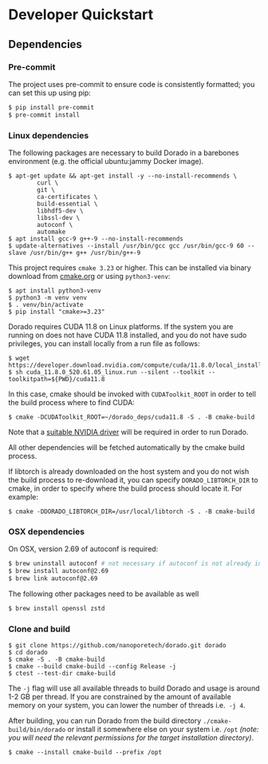 # Developer Quickstart

## Dependencies

### Pre-commit

The project uses pre-commit to ensure code is consistently formatted; you can set this up using pip:

```bash
$ pip install pre-commit
$ pre-commit install
```

### Linux dependencies

The following packages are necessary to build Dorado in a barebones environment (e.g. the official ubuntu:jammy Docker image).

```
$ apt-get update && apt-get install -y --no-install-recommends \
        curl \
        git \
        ca-certificates \
        build-essential \
        libhdf5-dev \
        libssl-dev \
        autoconf \
        automake
$ apt install gcc-9 g++-9 --no-install-recommends
$ update-alternatives --install /usr/bin/gcc gcc /usr/bin/gcc-9 60 --slave /usr/bin/g++ g++ /usr/bin/g++-9
```

This project requires `cmake 3.23` or higher. This can be installed via binary download from [cmake.org](https://cmake.org/download/) or using `python3-venv`: 

```
$ apt install python3-venv
$ python3 -m venv venv
$ . venv/bin/activate
$ pip install "cmake>=3.23"
```

Dorado requires CUDA 11.8 on Linux platforms. If the system you are running on does not have CUDA 11.8 installed, and you do not have sudo privileges, you can install locally from a run file as follows:

```
$ wget https://developer.download.nvidia.com/compute/cuda/11.8.0/local_installers/cuda_11.8.0_520.61.05_linux.run
$ sh cuda_11.8.0_520.61.05_linux.run --silent --toolkit --toolkitpath=${PWD}/cuda11.8
```

In this case, cmake should be invoked with `CUDAToolkit_ROOT` in order to tell the build process where to find CUDA:

```
$ cmake -DCUDAToolkit_ROOT=~/dorado_deps/cuda11.8 -S . -B cmake-build
```

Note that a [suitable NVIDIA driver](https://docs.nvidia.com/cuda/cuda-toolkit-release-notes/index.html#id3) will be required in order to run Dorado.

All other dependencies will be fetched automatically by the cmake build process.  


If libtorch is already downloaded on the host system and you do not wish the build process to re-download it, you can specify `DORADO_LIBTORCH_DIR` to cmake, in order to specify where the build process should locate it.  For example:

```
$ cmake -DDORADO_LIBTORCH_DIR=/usr/local/libtorch -S . -B cmake-build
```

### OSX dependencies

On OSX, version 2.69 of autoconf is required:

```bash
$ brew uninstall autoconf # not necessary if autoconf is not already installed
$ brew install autoconf@2.69
$ brew link autoconf@2.69
```

The following other packages need to be available as well
```bash
$ brew install openssl zstd
```

### Clone and build

```
$ git clone https://github.com/nanoporetech/dorado.git dorado
$ cd dorado
$ cmake -S . -B cmake-build
$ cmake --build cmake-build --config Release -j
$ ctest --test-dir cmake-build
```

The `-j` flag will use all available threads to build Dorado and usage is around 1-2 GB per thread. If you are constrained
by the amount of available memory on your system, you can lower the number of threads i.e.` -j 4`.

After building, you can run Dorado from the build directory `./cmake-build/bin/dorado` or install it somewhere else on your
system i.e. `/opt` *(note: you will need the relevant permissions for the target installation directory)*.

```
$ cmake --install cmake-build --prefix /opt
```
